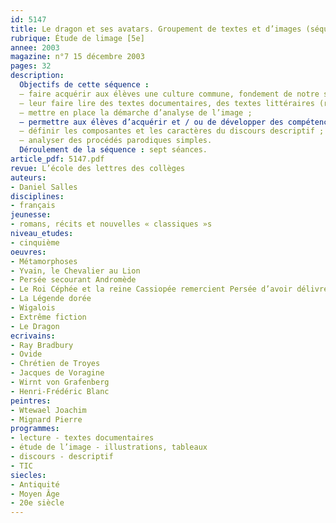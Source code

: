 ```yaml
---
id: 5147
title: Le dragon et ses avatars. Groupement de textes et d’images (séquence)
rubrique: Étude de limage [5e]
annee: 2003
magazine: n°7 15 décembre 2003
pages: 32
description: 
  Objectifs de cette séquence :
  – faire acquérir aux élèves une culture commune, fondement de notre société et toujours présente, tant dans le langage que dans les images qui nous entourent (bande dessinée, publicité) ;
  – leur faire lire des textes documentaires, des textes littéraires (romans de chevalerie) et des images en relation avec le Moyen Âge ;
  – mettre en place la démarche d’analyse de l’image ;
  – permettre aux élèves d’acquérir et / ou de développer des compétences en informatique : utilisation d’Internet, découverte et utilisation de différents sites ;
  – définir les composantes et les caractères du discours descriptif ;
  – analyser des procédés parodiques simples.
  Déroulement de la séquence : sept séances.
article_pdf: 5147.pdf
revue: L’école des lettres des collèges
auteurs:
- Daniel Salles
disciplines:
- français
jeunesse:
- romans, récits et nouvelles « classiques »s
niveau_etudes:
- cinquième
oeuvres:
- Métamorphoses
- Yvain, le Chevalier au Lion
- Persée secourant Andromède
- Le Roi Céphée et la reine Cassiopée remercient Persée d’avoir délivré leur fille
- La Légende dorée
- Wigalois
- Extrême fiction
- Le Dragon
ecrivains:
- Ray Bradbury
- Ovide
- Chrétien de Troyes
- Jacques de Voragine
- Wirnt von Grafenberg
- Henri-Frédéric Blanc
peintres:
- Wtewael Joachim
- Mignard Pierre
programmes:
- lecture - textes documentaires
- étude de l’image - illustrations, tableaux
- discours - descriptif
- TIC
siecles:
- Antiquité
- Moyen Âge
- 20e siècle
---
```

